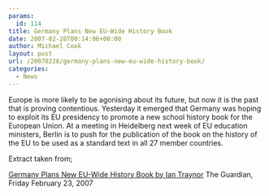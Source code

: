 ```yaml
---
params:
  id: 114
title: Germany Plans New EU-Wide History Book
date: 2007-02-28T00:14:06+00:00
author: Michael Cook
layout: post
url: /20070228/germany-plans-new-eu-wide-history-book/
categories:
  - News
---
```

Europe is more likely to be agonising about its future, but now it is the past that is proving contentious. Yesterday it emerged that Germany was hoping to exploit its EU presidency to promote a new school history book for the European Union.
At a meeting in Heidelberg next week of EU education ministers, Berlin is to push for the publication of the book on the history of the EU to be used as a standard text in all 27 member countries.

Extract taken from;

[Germany Plans New EU-Wide History Book by Ian Traynor](http://books.guardian.co.uk/news/articles/0,,2019559,00.html)
The Guardian, Friday February 23, 2007

